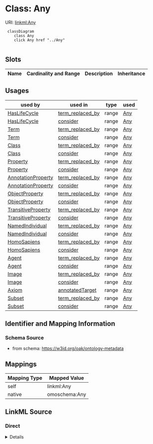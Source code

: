 

# Class: Any



URI: [linkml:Any](https://w3id.org/linkml/Any)






```{mermaid}
 classDiagram
    class Any
    click Any href "../Any"
      
```




<!-- no inheritance hierarchy -->


## Slots

| Name | Cardinality and Range | Description | Inheritance |
| ---  | --- | --- | --- |





## Usages

| used by | used in | type | used |
| ---  | --- | --- | --- |
| [HasLifeCycle](HasLifeCycle.md) | [term_replaced_by](term_replaced_by.md) | range | [Any](Any.md) |
| [HasLifeCycle](HasLifeCycle.md) | [consider](consider.md) | range | [Any](Any.md) |
| [Term](Term.md) | [term_replaced_by](term_replaced_by.md) | range | [Any](Any.md) |
| [Term](Term.md) | [consider](consider.md) | range | [Any](Any.md) |
| [Class](Class.md) | [term_replaced_by](term_replaced_by.md) | range | [Any](Any.md) |
| [Class](Class.md) | [consider](consider.md) | range | [Any](Any.md) |
| [Property](Property.md) | [term_replaced_by](term_replaced_by.md) | range | [Any](Any.md) |
| [Property](Property.md) | [consider](consider.md) | range | [Any](Any.md) |
| [AnnotationProperty](AnnotationProperty.md) | [term_replaced_by](term_replaced_by.md) | range | [Any](Any.md) |
| [AnnotationProperty](AnnotationProperty.md) | [consider](consider.md) | range | [Any](Any.md) |
| [ObjectProperty](ObjectProperty.md) | [term_replaced_by](term_replaced_by.md) | range | [Any](Any.md) |
| [ObjectProperty](ObjectProperty.md) | [consider](consider.md) | range | [Any](Any.md) |
| [TransitiveProperty](TransitiveProperty.md) | [term_replaced_by](term_replaced_by.md) | range | [Any](Any.md) |
| [TransitiveProperty](TransitiveProperty.md) | [consider](consider.md) | range | [Any](Any.md) |
| [NamedIndividual](NamedIndividual.md) | [term_replaced_by](term_replaced_by.md) | range | [Any](Any.md) |
| [NamedIndividual](NamedIndividual.md) | [consider](consider.md) | range | [Any](Any.md) |
| [HomoSapiens](HomoSapiens.md) | [term_replaced_by](term_replaced_by.md) | range | [Any](Any.md) |
| [HomoSapiens](HomoSapiens.md) | [consider](consider.md) | range | [Any](Any.md) |
| [Agent](Agent.md) | [term_replaced_by](term_replaced_by.md) | range | [Any](Any.md) |
| [Agent](Agent.md) | [consider](consider.md) | range | [Any](Any.md) |
| [Image](Image.md) | [term_replaced_by](term_replaced_by.md) | range | [Any](Any.md) |
| [Image](Image.md) | [consider](consider.md) | range | [Any](Any.md) |
| [Axiom](Axiom.md) | [annotatedTarget](annotatedTarget.md) | range | [Any](Any.md) |
| [Subset](Subset.md) | [term_replaced_by](term_replaced_by.md) | range | [Any](Any.md) |
| [Subset](Subset.md) | [consider](consider.md) | range | [Any](Any.md) |






## Identifier and Mapping Information







### Schema Source


* from schema: https://w3id.org/oak/ontology-metadata




## Mappings

| Mapping Type | Mapped Value |
| ---  | ---  |
| self | linkml:Any |
| native | omoschema:Any |







## LinkML Source

<!-- TODO: investigate https://stackoverflow.com/questions/37606292/how-to-create-tabbed-code-blocks-in-mkdocs-or-sphinx -->

### Direct

<details>
```yaml
name: Any
from_schema: https://w3id.org/oak/ontology-metadata
class_uri: linkml:Any

```
</details>

### Induced

<details>
```yaml
name: Any
from_schema: https://w3id.org/oak/ontology-metadata
class_uri: linkml:Any

```
</details>